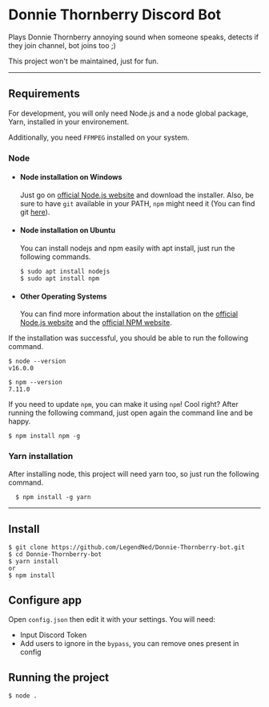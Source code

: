 # Donnie Thornberry Discord Bot

Plays Donnie Thornberry annoying sound when someone speaks, detects if they join channel, bot joins too ;)

This project won't be maintained, just for fun.

---
## Requirements

For development, you will only need Node.js and a node global package, Yarn, installed in your environement.

Additionally, you need `FFMPEG` installed on your system.

### Node
- #### Node installation on Windows

  Just go on [official Node.js website](https://nodejs.org/) and download the installer.
Also, be sure to have `git` available in your PATH, `npm` might need it (You can find git [here](https://git-scm.com/)).

- #### Node installation on Ubuntu

  You can install nodejs and npm easily with apt install, just run the following commands.

      $ sudo apt install nodejs
      $ sudo apt install npm

- #### Other Operating Systems
  You can find more information about the installation on the [official Node.js website](https://nodejs.org/) and the [official NPM website](https://npmjs.org/).

If the installation was successful, you should be able to run the following command.

    $ node --version
    v16.0.0

    $ npm --version
    7.11.0

If you need to update `npm`, you can make it using `npm`! Cool right? After running the following command, just open again the command line and be happy.

    $ npm install npm -g

###
### Yarn installation
  After installing node, this project will need yarn too, so just run the following command.

      $ npm install -g yarn

---

## Install

    $ git clone https://github.com/LegendNed/Donnie-Thornberry-bot.git
    $ cd Donnie-Thornberry-bot
    $ yarn install 
    or
    $ npm install

## Configure app

Open `config.json` then edit it with your settings. You will need:

- Input Discord Token
- Add users to ignore in the `bypass`, you can remove ones present in config

## Running the project

    $ node .
